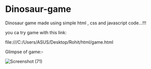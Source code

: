 # Dinosaur-game

Dinosaur game made using simple html , css and javascript code...!!!


you ca try game with this link:

file:///C:/Users/ASUS/Desktop/Rohit/html/game.html

Glimpse of game:-


![Screenshot (71)](https://user-images.githubusercontent.com/81107482/114006119-ca760c00-987d-11eb-948f-8901f5fd70d2.png)

